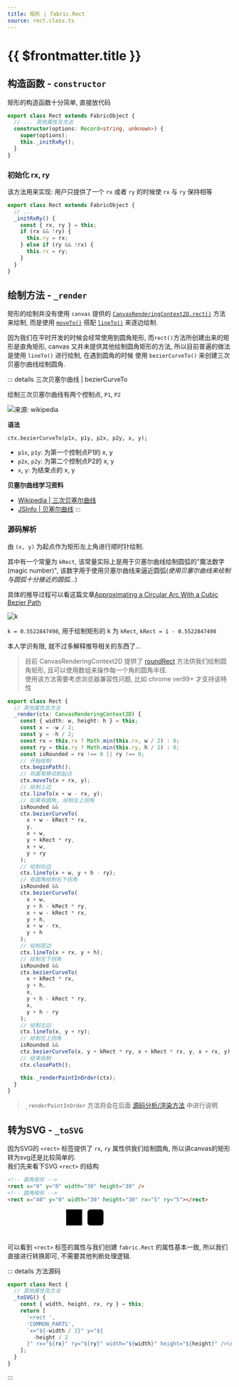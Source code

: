 ```yaml
---
title: 矩形 | fabric.Rect
source: rect.class.ts
---
```


# {{ $frontmatter.title }}

## 构造函数 - `constructor`

矩形的构造函数十分简单, 直接放代码

```ts
export class Rect extends FabricObject {
  // ... 其他属性及方法
  constructor(options: Record<string, unknown>) {
    super(options);
    this._initRxRy();
  }
}
```

### 初始化 rx, ry

该方法用来实现: 用户只提供了一个 `rx` 或者 `ry` 的时候使 `rx` 与 `ry` 保持相等

```ts
export class Rect extends FabricObject {
  // ...
  _initRxRy() {
    const { rx, ry } = this;
    if (rx && !ry) {
      this.ry = rx;
    } else if (ry && !rx) {
      this.rx = ry;
    }
  }
}
```

## 绘制方法 - `_render`

矩形的绘制并没有使用 `canvas` 提供的 [`CanvasRenderingContext2D.rect()`](https://developer.mozilla.org/en-US/docs/Web/API/CanvasRenderingContext2D/rect) 方法来绘制,
而是使用 [`moveTo()`](https://developer.mozilla.org/en-US/docs/Web/API/CanvasRenderingContext2D/moveTo) 
搭配 [`lineTo()`](https://developer.mozilla.org/en-US/docs/Web/API/CanvasRenderingContext2D/lineTo) 来逐边绘制.

因为我们在平时开发的时候会经常使用到圆角矩形, 而`rect()`方法所创建出来的矩形是直角矩形, canvas
又并未提供其他绘制圆角矩形的方法, 所以目前普遍的做法是使用 `lineTo()` 进行绘制, 在遇到圆角的时候
使用 `bezierCurveTo()` 来创建三次贝塞尔曲线绘制圆角.

::: details 三次贝塞尔曲线 | bezierCurveTo

绘制三次贝塞尔曲线有两个控制点,  `P1`, `P2`

![来源: wikipedia](https://s2.loli.net/2022/11/29/ruEpOeMgRZV1v2W.png)

**语法**

`ctx.bezierCurveTo(p1x, p1y, p2x, p2y, x, y);`

+ `p1x`, `p1y`: 为第一个控制点P1的 x, y
+ `p2x`, `p2y`: 为第二个控制点P2的 x, y
+ `x`, `y`: 为结束点的 x, y

**贝塞尔曲线学习资料**

+ [Wikipedia | 三次贝塞尔曲线](https://en.wikipedia.org/wiki/B%C3%A9zier_curve)
+ [JSInfo | 贝塞尔曲线](https://zh.javascript.info/bezier-curve)
:::

### 源码解析

由 `(x, y)` 为起点作为矩形左上角进行顺时针绘制.

其中有一个常量为 `kRect`, 该常量实际上是用于贝塞尔曲线绘制圆弧的"魔法数字(magic number)",
该数字用于使用贝塞尔曲线来逼近圆弧(_使用贝塞尔曲线来绘制与圆弧十分接近的圆弧..._)

具体的推导过程可以看这篇文章[Approximating a Circular Arc With a Cubic Bezier Path](http://hansmuller-flex.blogspot.com/2011/04/approximating-circular-arc-with-cubic.html)

![k](https://s2.loli.net/2022/11/29/ILaP9hG3jtok1Oz.png)

`k = 0.5522847498`, 用于绘制矩形的 k 为 `kRect`, `kRect = 1 - 0.5522847498`

本人学识有限, 就不过多解释推导相关的东西了...

> 目前 CanvasRenderingContext2D 提供了 [roundRect](https://developer.mozilla.org/en-US/docs/Web/API/CanvasRenderingContext2D/roundRect)
> 方法供我们绘制圆角矩形, 且可以使用数组来操作每一个角的圆角半径.  
> 使用该方法需要考虑浏览器兼容性问题, 比如 chrome ver99+ 才支持该特性

```ts
export class Rect {
  // 其他属性及方法
  _render(ctx: CanvasRenderingContext2D) {
    const { width: w, height: h } = this;
    const x = -w / 2;
    const y = -h / 2;
    const rx = this.rx ? Math.min(this.rx, w / 2) : 0;
    const ry = this.ry ? Math.min(this.ry, h / 2) : 0;
    const isRounded = rx !== 0 || ry !== 0;
    // 开始绘制
    ctx.beginPath();
    // 将画笔移动到起点
    ctx.moveTo(x + rx, y);
    // 绘制上边
    ctx.lineTo(x + w - rx, y);
    // 如果有圆角, 绘制左上拐角
    isRounded &&
    ctx.bezierCurveTo(
      x + w - kRect * rx,
      y,
      x + w,
      y + kRect * ry,
      x + w,
      y + ry
    );
    // 绘制右边
    ctx.lineTo(x + w, y + h - ry);
    // 有圆角绘制右下拐角
    isRounded &&
    ctx.bezierCurveTo(
      x + w,
      y + h - kRect * ry,
      x + w - kRect * rx,
      y + h,
      x + w - rx,
      y + h
    );
    // 绘制底边
    ctx.lineTo(x + rx, y + h);
    // 绘制左下拐角
    isRounded &&
    ctx.bezierCurveTo(
      x + kRect * rx,
      y + h,
      x,
      y + h - kRect * ry,
      x,
      y + h - ry
    );
    // 绘制左边
    ctx.lineTo(x, y + ry);
    // 绘制左上拐角
    isRounded &&
    ctx.bezierCurveTo(x, y + kRect * ry, x + kRect * rx, y, x + rx, y);
    // 结束绘制
    ctx.closePath();

    this._renderPaintInOrder(ctx);
  }
}
```

> `_renderPaintInOrder` 方法将会在后面 [源码分析/渲染方法](./renderer.md) 中进行说明


## 转为SVG - `_toSVG`

因为SVG的 `<rect>` 标签提供了 `rx`, `ry` 属性供我们绘制圆角, 所以讲canvas的矩形转为svg还是比较简单的.  
我们先来看下SVG `<rect>` 的结构

```html
<!-- 直角矩形 -->
<rect x="0" y="0" width="30" height="30" />
<!-- 圆角矩形 -->
<rect x="40" y="0" width="30" height="30" rx="5" ry="5"></rect>
```

<svg viewBox="0 0 200 50" style="width: 100%; height: 60px" xmlns="http://www.w3.org/2000/svg">
<rect x="0" y="0" width="30" height="30" />
<rect x="40" y="0" width="30" height="30" rx="5" ry="5"></rect>
</svg>

可以看到 `<rect>` 标签的属性与我们创建 `fabric.Rect` 的属性基本一致, 所以我们直接进行转换即可, 不需要其他判断处理逻辑.

::: details 方法源码

```ts
export class Rect {
  // 其他属性及方法
  _toSVG() {
    const { width, height, rx, ry } = this;
    return [
      '<rect ',
      'COMMON_PARTS',
      `x="${-width / 2}" y="${
        -height / 2
      }" rx="${rx}" ry="${ry}" width="${width}" height="${height}" />\n`,
    ];
  }
}
```

:::
